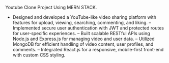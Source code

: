 Youtube Clone Project Using MERN STACK.

- Designed and developed a YouTube-like video sharing platform with features for upload, viewing, searching,
commenting, and liking.
– Implemented secure user authentication with JWT and protected routes for user-specific experiences.
– Built scalable RESTful APIs using Node.js and Express.js for managing video and user data.
– Utilized MongoDB for efficient handling of video content, user profiles, and comments.
– Integrated React.js for a responsive, mobile-first front-end with custom CSS styling.
